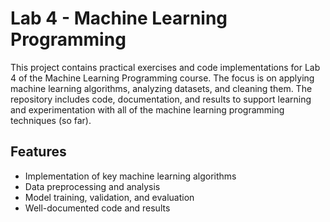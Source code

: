 # Lab 4 - Machine Learning Programming

This project contains practical exercises and code implementations for Lab 4 of the Machine Learning Programming course. The focus is on applying machine learning algorithms, analyzing datasets, and cleaning them. The repository includes code, documentation, and results to support learning and experimentation with all of the machine learning programming techniques (so far).

## Features

- Implementation of key machine learning algorithms
- Data preprocessing and analysis
- Model training, validation, and evaluation
- Well-documented code and results